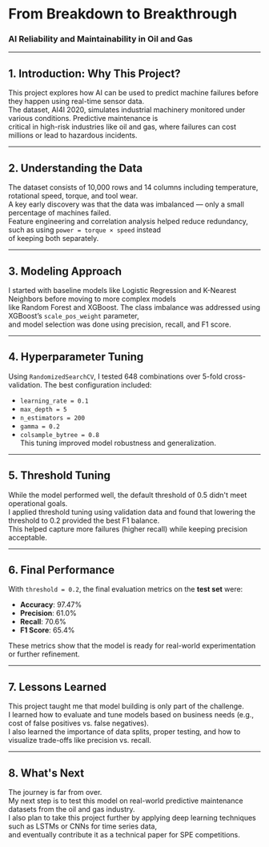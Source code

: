 # From Breakdown to Breakthrough  
### AI Reliability and Maintainability in Oil and Gas

---

## 1. Introduction: Why This Project?
This project explores how AI can be used to predict machine failures before they happen using real-time sensor data.  
The dataset, AI4I 2020, simulates industrial machinery monitored under various conditions. Predictive maintenance is  
critical in high-risk industries like oil and gas, where failures can cost millions or lead to hazardous incidents.

---

## 2. Understanding the Data
The dataset consists of 10,000 rows and 14 columns including temperature, rotational speed, torque, and tool wear.  
A key early discovery was that the data was imbalanced — only a small percentage of machines failed.  
Feature engineering and correlation analysis helped reduce redundancy, such as using `power = torque × speed` instead  
of keeping both separately.

---

## 3. Modeling Approach
I started with baseline models like Logistic Regression and K-Nearest Neighbors before moving to more complex models  
like Random Forest and XGBoost. The class imbalance was addressed using XGBoost’s `scale_pos_weight` parameter,  
and model selection was done using precision, recall, and F1 score.

---

## 4. Hyperparameter Tuning
Using `RandomizedSearchCV`, I tested 648 combinations over 5-fold cross-validation. The best configuration included:
- `learning_rate = 0.1`
- `max_depth = 5`
- `n_estimators = 200`
- `gamma = 0.2`
- `colsample_bytree = 0.8`  
This tuning improved model robustness and generalization.

---

## 5. Threshold Tuning
While the model performed well, the default threshold of 0.5 didn't meet operational goals.  
I applied threshold tuning using validation data and found that lowering the threshold to 0.2 provided the best F1 balance.  
This helped capture more failures (higher recall) while keeping precision acceptable.

---

## 6. Final Performance
With `threshold = 0.2`, the final evaluation metrics on the **test set** were:
- **Accuracy**: 97.47%  
- **Precision**: 61.0%  
- **Recall**: 70.6%  
- **F1 Score**: 65.4%  

These metrics show that the model is ready for real-world experimentation or further refinement.

---

## 7. Lessons Learned
This project taught me that model building is only part of the challenge.  
I learned how to evaluate and tune models based on business needs (e.g., cost of false positives vs. false negatives).  
I also learned the importance of data splits, proper testing, and how to visualize trade-offs like precision vs. recall.

---

## 8. What's Next
The journey is far from over.  
My next step is to test this model on real-world predictive maintenance datasets from the oil and gas industry.  
I also plan to take this project further by applying deep learning techniques such as LSTMs or CNNs for time series data,  
and eventually contribute it as a technical paper for SPE competitions.
